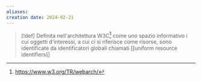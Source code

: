```yaml
---
aliases: 
creation date: 2024-02-21
---
```


> [!def]
> Definita nell'architettura W3C[^1] come uno spazio informativo i cui oggetti d'interessi, a cui ci si riferisce come risorse, sono identificate da identificatori globali chiamati [[uniform resource identifiers]]
>


[^1]:  https://www.w3.org/TR/webarch/ 
